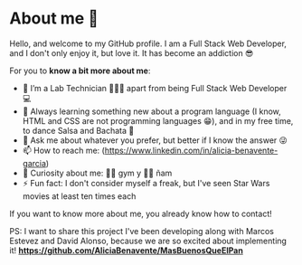 # About me 👋

Hello, and welcome to my GitHub profile. I am a Full Stack Web Developer, and I don't only enjoy it, but love it. It has become an addiction 😎

For you to **know a bit more about me**:

- 🔭 I’m a Lab Technician 🥼🦠🔬 apart from being Full Stack Web Developer 💻
- 🌱 Always learning something new about a program language (I know, HTML and CSS are not programming languages 😁), and in my free time, to dance Salsa and Bachata 💃
- 💬 Ask me about whatever you prefer, but better if I know the answer 😜
- 📫 How to reach me: (https://www.linkedin.com/in/alicia-benavente-garcia)
- 👀 Curiosity about me: 🏋️‍♀️ gym y 🧖‍♀️ ñam 
- ⚡ Fun fact: I don't consider myself a freak, but I've seen Star Wars movies at least ten times each

If you want to know more about me, you already know how to contact!

PS: I want to share this project I've been developing along with Marcos Estevez and David Alonso, because we are so excited about implementing it!
    **https://github.com/AliciaBenavente/MasBuenosQueElPan**
